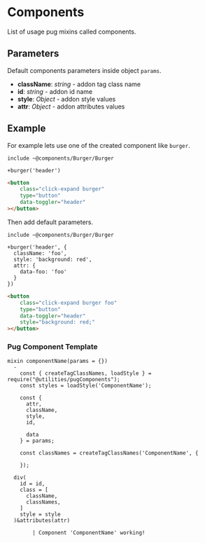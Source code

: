 # Components

List of usage pug mixins called components.

## Parameters

Default components parameters inside object `params`.

-   **className**: _string_ - addon tag class name
-   **id**: _string_ - addon id name
-   **style**: _Object_ - addon style values
-   **attr**: _Object_ - addon attributes values

## Example

For example lets use one of the created component like `burger`.

```pug
include ~@components/Burger/Burger

+burger('header')
```

```html
<button
	class="click-expand burger"
	type="button"
	data-toggler="header"
></button>
```

Then add default parameters.

```pug
include ~@components/Burger/Burger

+burger('header', {
  className: 'foo',
  style: 'background: red',
  attr: {
    data-foo: 'foo'
  }
})
```

```html
<button
	class="click-expand burger foo"
	type="button"
	data-toggler="header"
	style="background: red;"
></button>
```

### Pug Component Template

```pug
mixin componentName(params = {})
  -
    const { createTagClassNames, loadStyle } = require("@utilities/pugComponents");
    const styles = loadStyle('ComponentName');

    const {
      attr,
      className,
      style,
      id,

      data
    } = params;

    const classNames = createTagClassNames('ComponentName', {

    });

  div(
    id = id,
    class = [
      className,
      classNames,
    ]
    style = style
  )&attributes(attr)

		| Component 'ComponentName' working!
```
